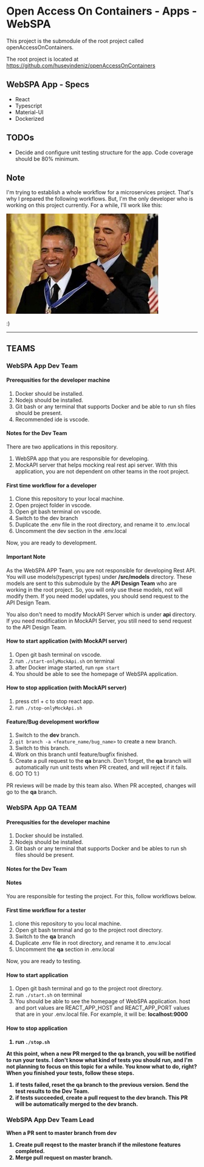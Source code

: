 # Open Access On Containers - Apps - WebSPA

This project is the submodule of the root project called openAccessOnContainers.

The root project is located at https://github.com/huseyindeniz/openAccessOnContainers

## WebSPA App - Specs
- React
- Typescript
- Material-UI
- Dockerized

## TODOs
- Decide and configure unit testing structure for the app. Code coverage should be 80% minimum.

## Note
I'm trying to establish a whole workflow for a microservices project. That's why I prepared the following workflows. But, I'm the only developer who is working on this project currently. For a while, I'll work like this:

![alt text](/docs/D90nHuOXkAAGxtJ.jpg)

:)

---

## TEAMS

### WebSPA App Dev Team

#### Prerequsities for the developer machine
1. Docker should be installed.
2. Nodejs should be installed.
3. Git bash or any terminal that supports Docker and be able to run sh files should be present.
4. Recommended ide is vscode.

#### Notes for the Dev Team

There are two applications in this repository.

1. WebSPA app that you are responsible for developing.
2. MockAPI server that helps mocking real rest api server. With this application, you are not dependent on other teams in the root project. 

#### First time workflow for a developer
1. Clone this repository to your local machine.
2. Open project folder in vscode.
3. Open git bash terminal on vscode.
2. Switch to the dev branch
2. Duplicate the .env file in the root directory, and rename it to .env.local
3. Uncomment the dev section in the .env.local

Now, you are ready to development. 

#### Important Note 
As the WebSPA APP Team, you are not responsible for developing Rest API. You will use models(typescript types) under <b>/src/models</b> directory. These models are sent to this submodule by the <b>API Design Team</b> who are working in the root project. So, you will only use these models, not will modify them. If you need model updates, you should send request to the API Design Team. 

You also don't need to modify MockAPI Server which is under <b>api</b> directory. If you need modification in MockAPI Server, you still need to send request to the API Design Team.

#### How to start application (with MockAPI server)
1. Open git bash terminal on vscode.
2. run <code>./start-onlyMockApi.sh</code> on terminal
3. after Docker image started, run <code>npm start</code>
4. You should be able to see the homepage of WebSPA application.

#### How to stop application (with MockAPI server)
1. press ctrl + c to stop react app.
2. run <code>./stop-onlyMockApi.sh</code>

#### Feature/Bug development workflow
1. Switch to the <b>dev</b> branch.
2. <code>git branch -a <feature_name/bug_name></code> to create a new branch.
3. Switch to this branch.
4. Work on this branch until feature/bugfix finished.
5. Create a pull request to the <b>qa</b> branch. Don't forget, the <b>qa</b> branch will automatically run unit tests when PR created, and will reject if it fails.
6. GO TO 1:)

PR reviews will be made by this team also. When PR accepted, changes will go to the <b>qa</b> branch.

### WebSPA App QA TEAM

#### Prerequsities for the developer machine
1. Docker should be installed.
2. Nodejs should be installed.
3. Git bash or any terminal that supports Docker and be ables to run sh files should be present.

#### Notes for the Dev Team

#### Notes

You are responsible for testing the project. For this, follow workflows below.

#### First time workflow for a tester
1. clone this repository to you local machine.
2. Open git bash terminal and go to the project root directory.
3. Switch to the <b>qa</b> branch
4. Duplicate .env file in root directory, and rename it to .env.local
5. Uncomment the <b>qa</b> section in .env.local

Now, you are ready to testing.

#### How to start application
1. Open git bash terminal and go to the project root directory.
2. run <code>./start.sh</code> on terminal
3. You should be able to see the homepage of WebSPA application. host and port values are REACT_APP_HOST and REACT_APP_PORT values that are in your .env.local file. For example, it will be: <b>localhost:9000<b>

#### How to stop application
1. run <code>./stop.sh</code>

At this point, when a new PR merged to the qa branch, you will be notified to run your tests. I don't know what kind of tests you should run, and I'm not planning to focus on this topic for a while. You know what to do, right? When you finished your tests, follow these steps.

1. if tests failed, reset the qa branch to the previous version. Send the test results to the Dev Team.
2. if tests succeeded, create a pull request to the dev branch. This PR will be automatically merged to the dev branch.

### WebSPA App Dev Team Lead

When a PR sent to master branch from dev

1. Create pull reqest to the master branch if the milestone features completed.
2. Merge pull request on master branch.